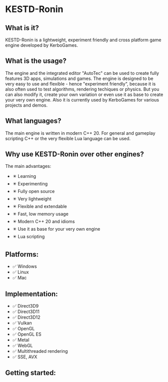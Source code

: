 # KESTD-Ronin
## What is it?
KESTD-Ronin is a lightweight, experiment friendly and cross platform game engine developed by KerboGames.

## What is the usage?
The engine and the integrated editor "AutoTec" can be used to create fully features 3D apps, simulations and games.
The engine is designed to be very easy to use and flexible - hence "experiment friendly", because 
it is also often used to test algorithms, rendering techiques or physics.
But you can also modify it, create your own variation or even use it as base to create your very own engine.
Also it is currently used by KerboGames for various projects and demos.

## What languages?
The main engine is written in modern C++ 20.
For general and gameplay scripting C++ or the very flexible Lua language can be used.

## Why use KESTD-Ronin over other engines?
The main advantages:
- :eight_pointed_black_star: Learning
- :eight_pointed_black_star: Experimenting
- :eight_pointed_black_star: Fully open source
- :eight_pointed_black_star: Very lightweight
- :eight_pointed_black_star: Flexible and extendable
- :eight_pointed_black_star: Fast, low memory usage
- :eight_pointed_black_star: Modern C++ 20 and idioms
- :eight_pointed_black_star: Use it as base for your very own engine
- :eight_pointed_black_star: Lua scripting

## Platforms:
- :white_check_mark: Windows
- :white_check_mark: Linux
- :white_check_mark: Mac

## Implementation:
- :white_check_mark: Direct3D9
- :white_check_mark: Direct3D11
- :white_check_mark: Direct3D12
- :white_check_mark: Vulkan
- :white_check_mark: OpenGL
- :white_check_mark: OpenGL ES
- :white_check_mark: Metal
- :white_check_mark: WebGL
- :white_check_mark: Multithreaded rendering
- :white_check_mark: SSE, AVX

## Getting started:
